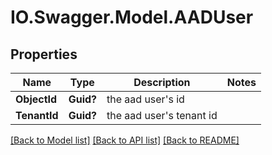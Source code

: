 # IO.Swagger.Model.AADUser
## Properties

Name | Type | Description | Notes
------------ | ------------- | ------------- | -------------
**ObjectId** | **Guid?** | the aad user&#x27;s id | 
**TenantId** | **Guid?** | the aad user&#x27;s tenant id | 

[[Back to Model list]](../README.md#documentation-for-models) [[Back to API list]](../README.md#documentation-for-api-endpoints) [[Back to README]](../README.md)

